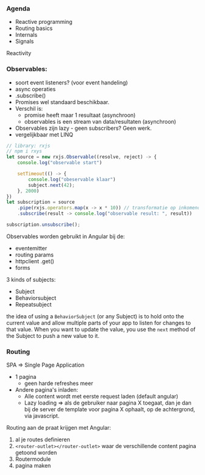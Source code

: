 ### Agenda
- Reactive programming
- Routing basics
- Internals
- Signals

Reactivity

### Observables:
- soort event listeners? (voor event handeling)
- async operaties
- .subscribe()
- Promises wel standaard beschikbaar.
- Verschil is:
	- promise heeft maar 1 resultaat (asynchroon)
	- observables is een stream van data/resultaten (asynchroon)
- Observables zijn lazy - geen subscribers? Geen werk.
- vergelijkbaar met LINQ

```js
// library: rxjs
// npm i rxys
let source = new rxjs.Observable((resolve, reject) -> {
	console.log("observable start")

	setTimeout(() -> {
		console.log("obeservable klaar")
		subject.next(42);
	}, 2000)
})
let subscription = source
	.pipe(rxjs.operators.map(x -> x * 10)) // transformatie op inkomende stream
	.subscribe(result -> console.log("observable result: ", result))

subscription.unsubscribe();
```

Observables worden gebruikt in Angular bij de:
- eventemitter
- routing params
- httpclient .get()
- forms

3 kinds of subjects:
- Subject
- Behaviorsubject
- Repeatsubject

the idea of using a `BehaviorSubject` (or any Subject) is to hold onto the current value and allow multiple parts of your app to listen for changes to that value. When you want to update the value, you use the `next` method of the Subject to push a new value to it.

### Routing 
SPA => Single Page Application
- 1 pagina
	- geen harde refreshes meer
- Andere pagina's inladen:
	- Alle content wordt met eerste request laden (default angular)
	- Lazy loading => als de gebruiker naar pagina X toegaat, dan je dan bij de server de template voor pagina X ophaalt, op de achtergrond, via javascript.

Routing aan de praat krijgen met Angular:
1. al je routes definieren
2. `<router-outlet></router-outlet>` waar de verschillende content pagina getoond worden
3. Routermodule
4. pagina maken